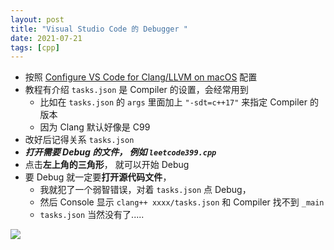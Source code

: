 ```yaml
---
layout: post
title: "Visual Studio Code 的 Debugger "
date: 2021-07-21
tags: [cpp]
---
```






- 按照 [Configure VS Code for Clang/LLVM on macOS](https://code.visualstudio.com/docs/cpp/config-clang-mac) 配置 
- 教程有介绍 `tasks.json` 是 Compiler 的设置，会经常用到
  - 比如在 `tasks.json` 的 `args` 里面加上 `"-sdt=c++17"` 来指定 Compiler 的版本
  - 因为 Clang 默认好像是 C99 
- 改好后记得关系 `tasks.json`
- ***打开需要 Debug 的文件， 例如 `leetcode399.cpp`*** 
- 点击**左上角的三角形**， 就可以开始 Debug 
- 要 Debug 就一定要**打开源代码文件**， 
  - 我就犯了一个弱智错误，对着 `tasks.json` 点 Debug， 
  - 然后 Console 显示 `clang++ xxxx/tasks.json` 和 Compiler 找不到 `_main` 
  - `tasks.json` 当然没有了.....

![](/shared/imgs/image-20210721171237174.png)

